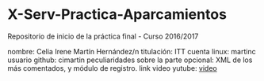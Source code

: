 # X-Serv-Practica-Aparcamientos
Repositorio de inicio de la práctica final - Curso 2016/2017

nombre: Celia Irene Martín Hernández/n
titulación: ITT
cuenta linux: martinc
usuario github: cimartin
peculiaridades sobre la parte opcional: XML de los más comentados, y módulo de registro.
link video yutube: [video](https://www.youtube.com/watch?v=InxW8dTyQbc&feature=youtu.be) 
